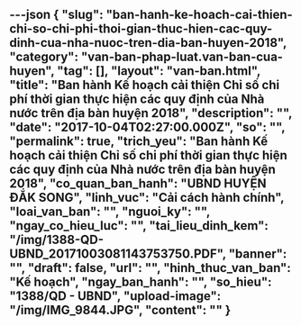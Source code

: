---json
{
    "slug": "ban-hanh-ke-hoach-cai-thien-chi-so-chi-phi-thoi-gian-thuc-hien-cac-quy-dinh-cua-nha-nuoc-tren-dia-ban-huyen-2018",
    "category": "van-ban-phap-luat.van-ban-cua-huyen",
    "tag": [],
    "layout": "van-ban.html",
    "title": "Ban hành Kế hoạch cải thiện Chỉ số chi phí thời gian thực hiện các quy định của Nhà nước trên địa bàn huyện 2018",
    "description": "",
    "date": "2017-10-04T02:27:00.000Z",
    "so": "",
    "permalink": true,
    "trich_yeu": "Ban hành Kế hoạch cải thiện Chỉ số chi phí thời gian thực hiện các quy định của Nhà nước trên địa bàn huyện 2018",
    "co_quan_ban_hanh": "UBND HUYỆN ĐẮK SONG",
    "linh_vuc": "Cải cách hành chính",
    "loai_van_ban": "",
    "nguoi_ky": "",
    "ngay_co_hieu_luc": "",
    "tai_lieu_dinh_kem": "/img/1388-QD-UBND_20171003081143753750.PDF",
    "banner": "",
    "draft": false,
    "url": "",
    "hinh_thuc_van_ban": "Kế hoạch",
    "ngay_ban_hanh": "",
    "so_hieu": "1388/QD - UBND",
    "upload-image": "/img/IMG_9844.JPG",
    "__content__": ""
}
---
<p><img alt="" src="/img/IMG_9837.JPG" /></p>

<p><img alt="" src="/img/IMG_9838.JPG" /></p>

<p><img alt="" src="/img/IMG_9839.JPG" /></p>

<p><img alt="" src="/img/IMG_9840.JPG" /></p>

<p><img alt="" src="/img/IMG_9841.JPG" /></p>

<p><img alt="" src="/img/IMG_9842.JPG" /></p>

<p><img alt="" src="/img/IMG_9843.JPG" /></p>

<p><img alt="" src="/img/IMG_9844.JPG" /></p>
